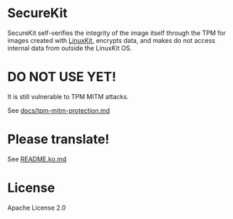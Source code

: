# SecureKit

SecureKit self-verifies the integrity of the image itself through the TPM for images created with [LinuxKit](https://github.com/linuxkit/linuxkit), encrypts data, and makes do not access internal data from outside the LinuxKit OS.

# DO NOT USE YET!

It is still vulnerable to TPM MITM attacks.

See [docs/tpm-mitm-protection.md](docs/tpm-mitm-protection.md)

# Please translate!

See [README.ko.md](README.ko.md)

# License 

Apache License 2.0

